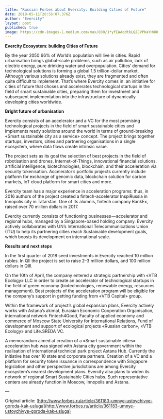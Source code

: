 ```yaml
---
title: "Russian Forbes about Evercity: Building Cities of Future"
date: 2018-05-11T20:56:07.376Z
author: "Evercity"
layout: post
published: true
image: https://cdn-images-1.medium.com/max/800/1*yfEWAqdtkLQJJVPKaYHWUQ.jpeg
---
```


**Evercity Ecosystem: building Cities of Future**

By the year 2050 66% of World’s population will live in cities. Rapid urbanisation brings global-scale problems, such as air pollution, lack of electric energy, pure drinking water and overpopulation. Cities’ demand for technological solutions is forming a global 1,5 trillion-dollar market. Although various solutions already exist, they are fragmented and often quite difficult to implement. That’s where Evercity comes in: an initiative for cities of future that choses and accelerates technological startups in the field of smart sustainable cities, preparing them for investment and subsequent implementation into the infrastructure of dynamically developing cities worldwide.

**Bright future of urbanisation**

Evercity consists of an accelerator and a VC for the most promising technological projects in the field of smart sustainable cities and implements ready solutions around the world in terms of ground-breaking «Smart sustainable city as a service» concept. The project brings together startups, investors, cities and partnering organisations in a single ecosystem, where data flows create intrinsic value.

The project sets as its goal the selection of best projects in the field of robotisation and drones, Internet-of-Things, innovational financial solutions, artificial intelligence, biotechnologies, blockchain, and their acceleration via security tokenisation. Accelerator’s portfolio projects currently include platform for exchange of genomic data, blockchain solution for carbon markets, IoT cloud platform for smart cities and more.

Evercity team has a major experience in acceleration programs: thus, in 2016 authors of the project created a fintech-accelerator InspiRussia in Innopolis city in Tatarstan. One of its alumnis, fintech company BankEx, raised over 70 million dollars in 2017.

Evercity currently consists of functioning businesses — accelerator and regional hubs, managed by a Singapore-based holding company. Evercity actively collaborates with UN’s International Telecommunications Union (ITU) to help its partnering cities reach Sustainable development goals, which boosts its development on international scale.

**Results and next steps**

In the first quarter of 2018 seed investments in Evercity reached 10 million rubles. In QII the project is set to raise 2–3 million dollars, and 100 million dollars in QIII.

On the 10th of April, the company entered a strategic partnership with «VTB Ecology» LLC in order to create an accelerator of technological startups in the field of green economy (biotechnologies, renewable energy, resources management). Best projects of the acceleration program will be eligible for the company’s support in getting funding from «VTB Capital» group.

Within the framework of project’s global expansion plans, Evercity actively works with Astana’s akimat, Eurasian Economic Cooperation Organisation, international network Fintech4Good, Faculty of applied economy and commerce of Moscow State University for International Relations, Fund of development and support of ecological projects «Russian carbon», «VTB Ecology» and Life.SREDA VC.

A memorandum aimed at creation of a «Smart sustainable cities» acceleration hub was signed with Astana city government within the realisation of international technical park project Astana Hub. Currently the initiative has over 10 state and corporate partners. Creation of a VC and a platform for security token issuance in correspondence with Singapore legislation and other perspective jurisdictions are among Evercity ecosystem’s nearest development plans. Evercity also plans to widen its network of regional Smart Sustainable Cities hubs. Such representative centers are already function in Moscow, Innopolis and Astana.

—

Original article: [http://www.forbes.ru/article/361183-umnye-ustoychivye-goroda-kak-usluga](http://www.forbes.ru/article/361183-umnye-ustoychivye-goroda-kak-usluga)
